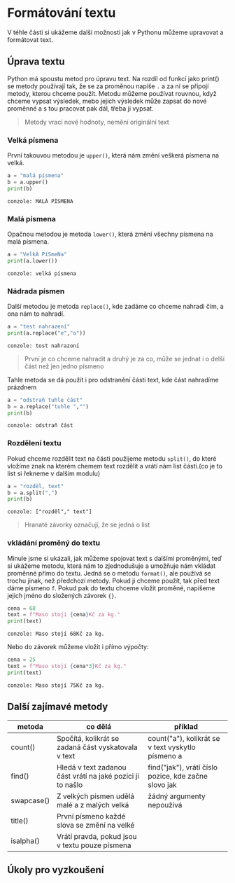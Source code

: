 # Formátování textu

V téhle části si ukážeme další možnosti jak v Pythonu můžeme upravovat a formátovat text.

## Úprava textu

Python má spoustu metod pro úpravu text. Na rozdíl od funkcí jako print() se metody používají tak, že se za proměnou napíše `.` a za ní se připojí metody, kterou chceme použít.
Metodu můžeme používat rouvnou, když chceme vypsat výsledek, mebo jejich výsledek může zapsat do nové proměnné a s tou pracovat pak dál, třeba ji vypsat.
> Metody vrací nové hodnoty, nemění originální text

### Velká písmena

První takouvou metodou je `upper()`, která nám změní veškerá písmena na velká.
```python
a = "malá písmena"
b = a.upper()
print(b)
```
```
conzole: MALÁ PÍSMENA
```

### Malá písmena

Opačnou metodou je metoda `lower()`, která změní všechny písmena na malá písmena.

```python
a = "VelkÁ PíSmeNa"
print(a.lower())
```
```
conzole: velká písmena
```

### Nádrada písmen

Další metodou je metoda `replace()`, kde zadáme co chceme nahradi čím, a ona nám to nahradí. 

```python
a = "test nahrazení"
print(a.replace("e","o"))
```
```
conzole: tost nahrazoní
```
> První je co chceme nahradit a druhý je za co, může se jednat i o delší část než jen jedno písmeno

Tahle metoda se dá použít i pro odstranění části text, kde část nahradíme prázdnem

```python
a = "odstraň tuhle část"
b = a.replace("tuhle ","")
print(b)
```
```
conzole: odstraň část
```

### Rozdělení textu

Pokud chceme rozdělit text na části použijeme metodu `split()`, do které vložíme znak na kterém chemem text rozdělit a vrátí nám list části.(co je to list si řekneme v dalším modulu)

```python
a = "rozděl, text"
b = a.split(",")
print(b)
```
```
conzole: ["rozděl"," text"]
```
> Hranaté závorky označují, že se jedná o list

### vkládání proměný do textu

Minule jsme si ukázali, jak můžeme spojovat text s dalšími proměnými, teď si ukážeme metodu, která nám to zjednodušuje a umožňuje nám vkládat proměnné přímo do textu.
Jedná se o metodu `format()`, ale používá se trochu jinak, než předchozí metody. Pokud ji chceme použít, tak před text dáme písmeno `f`. Pokud pak do textu chceme vložit proměné, napíšeme jejich jméno do složených závorek `{}`.

```python
cena = 68
text = f"Maso stojí {cena}Kč za kg."
print(text)
```
```
conzole: Maso stojí 68Kč za kg.
```

Nebo do závorek můžeme vložit i přímo výpočty:
```python
cena = 25
text = f"Maso stojí {cena*3}Kč za kg."
print(text)
```
```
conzole: Maso stojí 75Kč za kg.
```

## Další zajímavé metody
|metoda|co dělá|příklad|
|---|---|---|
|count()|Spočítá, kolikrát se zadaná část vyskatovala v text|count("a"), kolikrát se v text vyskytlo písmeno a
|find()|Hledá v text zadanou část vrátí na jaké pozici ji to našlo|find("jak"), vrátí číslo pozice, kde začne slovo jak|
|swapcase()|Z velkých písmen udělá malé a z malých velká|žádný argumenty nepoužívá|
|title()|První písmeno každé slova se změní na velké||
|isalpha()|Vrátí pravda, pokud jsou v textu pouze písmena||

## Úkoly pro vyzkoušení



